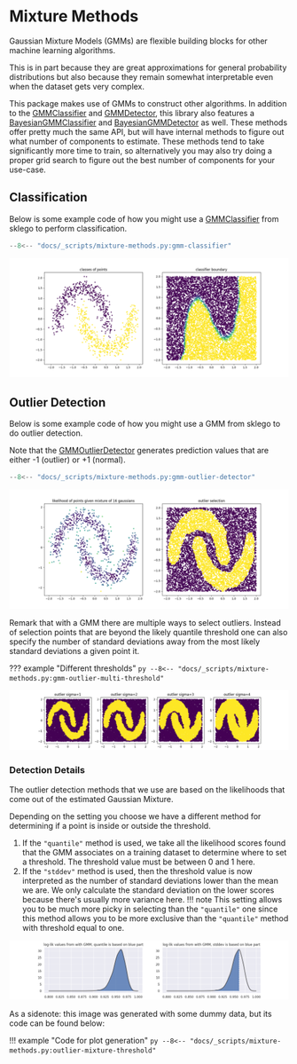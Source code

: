 # Mixture Methods

Gaussian Mixture Models (GMMs) are flexible building blocks for other machine learning algorithms.

This is in part because they are great approximations for general probability distributions but also because they remain somewhat interpretable even when the dataset gets very complex.

This package makes use of GMMs to construct other algorithms. In addition to the [GMMClassifier][gmm-classifier-api] and [GMMDetector][gmm-classifier-api], this library also features a [BayesianGMMClassifier][bayes_gmm-classifier-api] and [BayesianGMMDetector][bayes_gmm-outlier-detector-api] as well. These methods offer pretty much the same API, but will have internal methods to figure out what number of components to estimate. These methods tend to take significantly more time to train, so alternatively you may also try doing a proper grid search to figure out the best number of components for your use-case. 

## Classification

Below is some example code of how you might use a [GMMClassifier][gmm-classifier-api] from sklego to perform classification.

```py title="GMMClassifier"
--8<-- "docs/_scripts/mixture-methods.py:gmm-classifier"
```

![gmm-classifier](../_static/mixture-methods/gmm-classifier.png)

## Outlier Detection

Below is some example code of how you might use a GMM from sklego to do outlier detection.

Note that the [GMMOutlierDetector][gmm-outlier-detector-api] generates prediction values that are either -1 (outlier) or +1 (normal).

```py title="GMMOutlierDetector"
--8<-- "docs/_scripts/mixture-methods.py:gmm-outlier-detector"
```

![gmm-outlier-detector](../_static/mixture-methods/gmm-outlier-detector.png)

Remark that with a GMM there are multiple ways to select outliers. Instead of selection points that are beyond the likely quantile threshold one can also specify the number of standard deviations away from the most likely standard deviations a given point it.

??? example "Different thresholds"
    ```py
    --8<-- "docs/_scripts/mixture-methods.py:gmm-outlier-multi-threshold"
    ```

![gmm-outlier-multi-threshold](../_static/mixture-methods/gmm-outlier-multi-threshold.png)

### Detection Details

The outlier detection methods that we use are based on the likelihoods that come out of the estimated Gaussian Mixture.

Depending on the setting you choose we have a different method for determining if a point is inside or outside the
threshold.

1. If the `"quantile"` method is used, we take all the likelihood scores found that the GMM associates on a training dataset to determine where to set a threshold. The threshold value must be between 0 and 1 here.
2. If the `"stddev"` method is used, then the threshold value is now interpreted as the number of standard deviations lower than the mean we are. We only calculate the standard deviation on the lower scores because there's usually more variance here.
    !!! note
        This setting allows you to be much more picky in selecting than the `"quantile"` one since this method allows you to be more exclusive than the `"quantile"` method with threshold equal to one.

![outlier-mixture-threshold](../_static/mixture-methods/outlier-mixture-threshold.png)

As a sidenote: this image was generated with some dummy data, but its code can be found below:

!!! example "Code for plot generation"
    ```py
    --8<-- "docs/_scripts/mixture-methods.py:outlier-mixture-threshold"
    ```

[gmm-classifier-api]: ../../api/mixture#sklego.mixture.gmm_classifier.GMMClassifier
[bayes_gmm-classifier-api]: ../../api/mixture#sklego.mixture.bayesian_gmm_classifier.BayesianGMMClassifier
[gmm-outlier-detector-api]: ../../api/mixture#sklego.mixture.gmm_outlier_detector.GMMOutlierDetector
[bayes_gmm-outlier-detector-api]: ../../api/mixture#sklego.mixture.gmm_outlier_detector.BayesianGMMOutlierDetector
